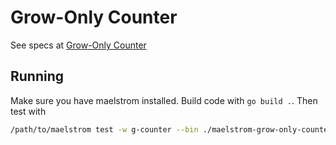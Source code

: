 # Grow-Only Counter

See specs at [Grow-Only Counter](https://fly.io/dist-sys/4/)

## Running

Make sure you have maelstrom installed. Build code with `go build .`. Then test with

```bash
/path/to/maelstrom test -w g-counter --bin ./maelstrom-grow-only-counter --node-count 3 --rate 100 --time-limit 20 --nemesis partition
```
